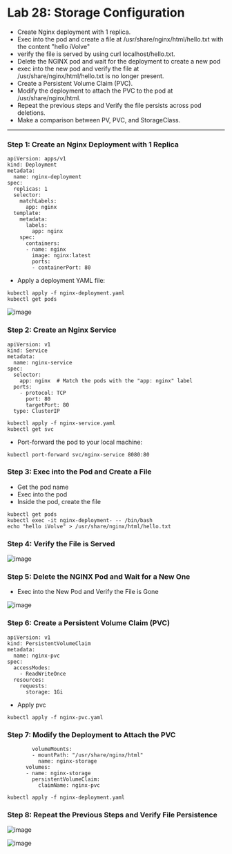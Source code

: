 # Lab 28: Storage Configuration
* Create Nginx deployment with 1 replica.
* Exec into the pod and create a file at /usr/share/nginx/html/hello.txt with the content "hello iVolve"
* verify the file is served by using curl localhost/hello.txt.
* Delete the NGINX pod and wait for the deployment to create a new pod
* exec into the new pod and verify the file at /usr/share/nginx/html/hello.txt is no longer present.
* Create a Persistent Volume Claim (PVC).
* Modify the deployment to attach the PVC to the pod at /usr/share/nginx/html.
* Repeat the previous steps and Verify the file persists across pod deletions.
* Make a comparison between PV, PVC, and StorageClass.

---

### Step 1: Create an Nginx Deployment with 1 Replica

```
apiVersion: apps/v1
kind: Deployment
metadata:
  name: nginx-deployment
spec:
  replicas: 1
  selector:
    matchLabels:
      app: nginx
  template:
    metadata:
      labels:
        app: nginx
    spec:
      containers:
      - name: nginx
        image: nginx:latest
        ports:
        - containerPort: 80
```

- Apply a deployment YAML file:

```
kubectl apply -f nginx-deployment.yaml 
kubectl get pods
```
![image](https://github.com/user-attachments/assets/044aeb42-b1dc-4a45-898d-a9cc5b050318)

### Step 2: Create an Nginx Service

```
apiVersion: v1
kind: Service
metadata:
  name: nginx-service
spec:
  selector:
    app: nginx  # Match the pods with the "app: nginx" label
  ports:
    - protocol: TCP
      port: 80        
      targetPort: 80  
  type: ClusterIP 
```

```
kubectl apply -f nginx-service.yaml 
kubectl get svc
```

- Port-forward the pod to your local machine:
  
```
kubectl port-forward svc/nginx-service 8080:80
```

### Step 3: Exec into the Pod and Create a File

* Get the pod name
* Exec into the pod
* Inside the pod, create the file

```
kubectl get pods
kubectl exec -it nginx-deployment- -- /bin/bash
echo "hello iVolve" > /usr/share/nginx/html/hello.txt
```

### Step 4:  Verify the File is Served

![image](https://github.com/user-attachments/assets/d2cf858d-f2fc-4042-aee6-031f39337099)

### Step 5: Delete the NGINX Pod and Wait for a New One

- Exec into the New Pod and Verify the File is Gone

![image](https://github.com/user-attachments/assets/559ae7a6-c18f-421c-a8b8-4d20f69133d5)

### Step 6: Create a Persistent Volume Claim (PVC)

```
apiVersion: v1
kind: PersistentVolumeClaim
metadata:
  name: nginx-pvc
spec:
  accessModes:
    - ReadWriteOnce
  resources:
    requests:
      storage: 1Gi
```
- Apply pvc

```
kubectl apply -f nginx-pvc.yaml
```

### Step 7: Modify the Deployment to Attach the PVC

```
        volumeMounts:
        - mountPath: "/usr/share/nginx/html"
          name: nginx-storage
      volumes:
      - name: nginx-storage
        persistentVolumeClaim:
          claimName: nginx-pvc
```

```
kubectl apply -f nginx-deployment.yaml
```
### Step 8: Repeat the Previous Steps and Verify File Persistence

![image](https://github.com/user-attachments/assets/fe9517b1-46ea-4adc-99d5-92d315077767)


![image](https://github.com/user-attachments/assets/30250103-7c6f-4bcf-959c-75ccaabfa95d)




